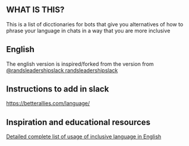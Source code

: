 ## WHAT IS THIS?
This is a list of dicctionaries for bots that give you alternatives of how to phrase your language in chats in a way that you are more inclusive

## English
The english version is inspired/forked from the version from [@randsleadershipslack
randsleadershipslack](https://github.com/randsleadershipslack/documents-and-resources/blob/master/RandsInclusiveLanguage.tsv)



## Instructions to add in slack

https://betterallies.com/language/


## Inspiration and educational resources

[Detailed complete list of usage of inclusive language in English](https://www.ohsu.edu/sites/default/files/2021-03/OHSU%20Inclusive%20Language%20Guide_031521.pdf)

